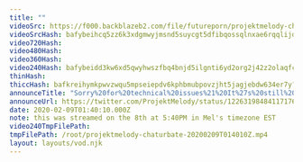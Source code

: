 ```yaml
---
title: ""
videoSrc: https://f000.backblazeb2.com/file/futureporn/projektmelody-chaturbate-20200209T014010Z.mp4
videoSrcHash: bafybeihcq5zz6k3xdgmwyjmsnd5suycgt5dfibqossqlnxae6rqqlijdjq?filename=projektmelody-chaturbate-20200209T014010Z-source.mp4
video720Hash: 
video480Hash: 
video360Hash: 
video240Hash: bafybeidd3kw6xd5qwyhwszfbq4bnjd5ilgnti6yd2org2j42z2olaqfcuu?filename=projektmelody-chaturbate-20200209T014010Z-240p.mp4
thinHash: 
thiccHash: bafkreihymkpwvzwqu5mpseiepdv6kphbmubpovzjht5jagjebdw634er7y?filename=20200209T014010Z-thicc.jpg
announceTitle: "Sorry%20for%20technical%20issues%21%20It%27s%20still%20early%20days...%20lol.%20But%20everything%20is%20working%20and%20I%27m%20getting%20onliiineeee%21%21%21"
announceUrl: https://twitter.com/ProjektMelody/status/1226319848411717632
date: 2020-02-09T01:40:10.000Z
note: this was streamed on the 8th at 5:40PM in Mel's timezone EST
video240TmpFilePath: 
tmpFilePath: /root/projektmelody-chaturbate-20200209T014010Z.mp4
layout: layouts/vod.njk
---
```

